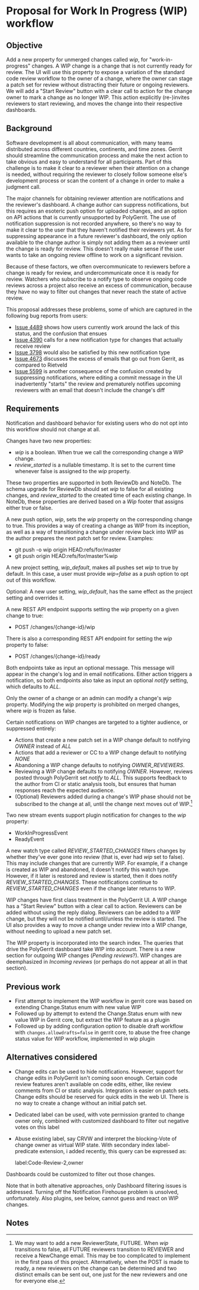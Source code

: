 # Proposal for Work In Progress (WIP) workflow

## Objective

Add a new property for unmerged changes called *wip*, for "work-in-progress" changes. A WIP change
is a change that is not currently ready for review. The UI will use this property to expose a
variation of the standard code review workflow to the owner of a change, where the owner can stage a
patch set for review without distracting their future or ongoing reviewers. We will add a
"Start Review" button with a clear call to action for the change owner to mark a change as no longer
WIP. This action explicitly (re-)invites reviewers to start reviewing, and moves the change into
their respective dashboards.

## Background

Software development is all about communication, with many teams distributed across different
countries, continents, and time zones. Gerrit should streamline the communication process and make
the next action to take obvious and easy to understand for all participants. Part of this challenge
is to make it clear to a reviewer when their attention on a change is needed, without requiring the
reviewer to closely follow someone else's development process or scan the content of a change in
order to make a judgment call.

The major channels for obtaining reviewer attention are notifications and the reviewer's dashboard.
A change author can suppress notifications, but this requires an esoteric push option for uploaded
changes, and an option on API actions that is currently unsupported by PolyGerrit. The use of
notification suppression is not recorded anywhere, so there's no way to make it clear to the user
that they haven't notified their reviewers yet. As for suppressing appearance in a future reviewer's
dashboard, the only option available to the change author is simply not adding them as a reviewer
until the change is ready for review. This doesn't really make sense if the user wants to take an
ongoing review offline to work on a significant revision.

Because of these factors, we often overcommunicate to reviewers before a change is ready for
review, and undercommunicate once it is ready for review. Watchers who subscribe to a notify type to
observe ongoing code reviews across a project also receive an excess of communication, because they
have no way to filter out changes that never reach the state of active review.

This proposal addresses these problems, some of which are captured in the following bug reports from
users:

*   [Issue 4489](https://bugs.chromium.org/p/gerrit/issues/detail?id=4489) shows
    how users currently work around the lack of this status, and the confusion
    that ensues
*   [Issue 4390](https://bugs.chromium.org/p/gerrit/issues/detail?id=4390) calls
    for a new notification type for changes that actually receive review
*   [Issue 3798](https://bugs.chromium.org/p/gerrit/issues/detail?id=3798) would
    also be satisfied by this new notification type
*   [Issue 4673](https://bugs.chromium.org/p/gerrit/issues/detail?id=4673)
    discusses the excess of emails that go out from Gerrit, as compared to
    Rietveld
*   [Issue 5599](https://bugs.chromium.org/p/gerrit/issues/detail?id=5599)
    is another consequence of the confusion created by suppressing notifications,
    where editing a commit message in the UI inadvertently "starts" the
    review and prematurely notifies upcoming reviewers with an email that doesn't
    include the change's diff

## Requirements

Notification and dashboard behavior for existing users who do not opt into this workflow should not
change at all.

Changes have two new properties:

* *wip* is a boolean. When true we call the corresponding change a WIP change.
* *review_started* is a nullable timestamp. It is set to the current time whenever false is assigned
  to the *wip* property.

These two properties are supported in both ReviewDb and NoteDb. The schema upgrade for ReviewDb
should set *wip* to false for all existing changes, and *review_started* to the created time of each
existing change. In NoteDb, these properties are derived based on a *Wip* footer that assigns either
true or false.

A new push option, *wip*, sets the *wip* property on the corresponding change to true. This provides
a way of creating a change as WIP from its inception, as well as a way of transitioning a change
under review back into WIP as the author prepares the next patch set for review. Examples:

* git push -o wip origin HEAD:refs/for/master
* git push origin HEAD:refs/for/master%wip

A new project setting, *wip_default*, makes all pushes set *wip* to true by default. In this case,
a user must provide *wip=false* as a push option to opt out of this workflow.

Optional: A new user setting, *wip_default*, has the same effect as the project setting and
overrides it.

A new REST API endpoint supports setting the *wip* property on a given change to true:

* POST /changes/{change-id}/wip

There is also a corresponding REST API endpoint for setting the *wip* property to false:

* POST /changes/{change-id}/ready

Both endpoints take as input an optional message. This message will appear in the change's
log and in email notifications. Either action triggers a notification, so both endpoints also take
as input an optional *notify* setting, which defaults to *ALL*.

Only the owner of a change or an admin can modify a change's *wip* property. Modifying the *wip*
property is prohibited on merged changes, where *wip* is frozen as false.

Certain notifications on WIP changes are targeted to a tighter audience, or suppressed entirely:

* Actions that create a new patch set in a WIP change default to notifying *OWNER* instead of
  *ALL*
* Actions that add a reviewer or CC to a WIP change default to notifying *NONE*
* Abandoning a WIP change defaults to notifying *OWNER_REVIEWERS*.
* Reviewing a WIP change defaults to notifying *OWNER*. However, reviews posted through PolyGerrit set
  *notify* to *ALL*. This supports feedback to the author from CI or static analysis tools, but
  ensures that human responses reach the expected audience.
* (Optional) Reviewers added during a change's WIP phase should not be subscribed to the change
  at all, until the change next moves out of WIP.[^1]

Two new stream events support plugin notification for changes to the *wip* property:

* WorkInProgressEvent
* ReadyEvent

A new watch type called *REVIEW_STARTED_CHANGES* filters changes by whether they've ever gone into
review (that is, ever had *wip* set to false). This may include changes that are currently WIP.
For example, if a change is created as WIP and abandoned, it doesn't notify this watch type.
However, if it later is restored and review is started, then it does notify *REVIEW_STARTED_CHANGES*.
These notifications continue to *REVIEW_STARTED_CHANGES* even if the change later returns to WIP.

WIP changes have first class treatment in the PolyGerrit UI. A WIP change has a "Start
Review" button with a clear call to action. Reviewers can be added without using the reply
dialog. Reviewers can be added to a WIP change, but they will not be notified until/unless the
review is started. The UI also provides a way to move a change under review into a WIP change,
without needing to upload a new patch set.

The WIP property is incorporated into the search index. The queries that drive the PolyGerrit
dashboard take WIP into account. There is a new section for outgoing WIP changes (*Pending reviews*?).
WIP changes are deemphasized in *Incoming reviews* (or perhaps do not appear at all in that section).

## Previous work

* First attempt to implement the WIP workflow in gerrit core was based on extending Change.Status
enum with new value WIP
* Followed up by attempt to extend the Change.Status enum with new value WIP in Gerrit core, but
extract the WIP feature as a plugin
* Followed up by adding configuration option to disable draft workflow with
`changes.allowdrafts=false` in gerrit core, to abuse the free change status value for WIP workflow,
implemented in wip plugin

## Alternatives considered

* Change edits can be used to hide notifications. However, support for change edits in PolyGerrit
  isn't coming soon enough. Certain code review features aren't available on code edits, either,
  like review comments from CI or static analysis. Integration is easier on patch sets. Change edits
  should be reserved for quick edits in the web UI. There is no way to create a change without an
  initial patch set.
* Dedicated label can be used, with vote permission granted to change owner only, combined with
customized dashboard to filter out negative votes on this label
* Abuse existing label, say CRVW and interpret the blocking-Vote of change owner as virtual WIP
state. With secondary index label-predicate extension, i added recently, this query can be
expressed as:

  label:Code-Review-2,owner

Dashboards could be customized to filter out those changes.

Note that in both altenative approaches, only Dashboard filtering issues is addressed. Turning off
the Notification Firehouse problem is unsolved, unfortunately. Also plugins, see below, cannot guess
and react on WIP changes.

## Notes

[^1]:
    We may want to add a new ReviewerState, FUTURE. When *wip* transitions to false, all FUTURE
    reviewers transition to REVIEWER and receive a NewChange email. This may be too complicated to
    implement in the first pass of this project. Alternatively, when the POST is made to ready, a
    new reviewers on the change can be determined and two distinct emails can be sent out, one just
    for the new reviewers and one for everyone else.
